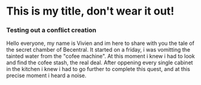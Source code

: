 # This is my title, don't wear it out! <br>
### Testing out a conflict creation <br> 

Hello everyone, my name is Vivien and im here to share with you the tale of the secret chamber of Becentral.
It started on a friday, i was vomitting the tainted water from the "cofee machine". At this moment i knew i had to look and find the cofee stash, the real deal.
After oppening every single cabinet in the kitchen i knew i had to go further to complete this quest, and at this precise moment i heard a noise.
